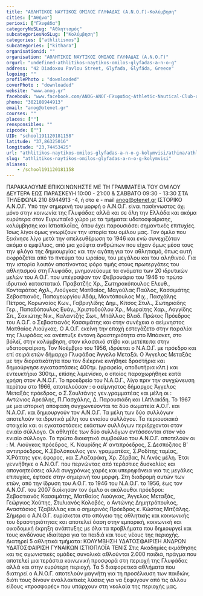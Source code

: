 ```yaml
---
title: "ΑΘΛΗΤΙΚΟΣ ΝΑΥΤΙΚΟΣ ΟΜΙΛΟΣ ΓΛΥΦΑΔΑΣ (Α.Ν.Ο.Γ)-Κολύμβηση"
cities: ["Αθήνα"]
perioxi: ["Γλυφάδα"]
categoryNoSLug: "Αθλητισμός"
subcategoriesNoSLug: ["Κολύμβηση"]
categories: ["athlitismos"]
subcategories: ["kithara"]
organisationid: ""
organisation: "ΑΘΛΗΤΙΚΟΣ ΝΑΥΤΙΚΟΣ ΟΜΙΛΟΣ ΓΛΥΦΑΔΑΣ (Α.Ν.Ο.Γ)"
orgurl: "undefined-athlitikos-naytikos-omilos-glyfadas-a-n-o-g"
address: "42 Diadoxou Pavlou Street, Glyfada, Glyfáda, Greece"
logoimg: ""
profilePhoto : "downloaded"
coverPhoto : "downloaded"
website: "www.anog.gr"
facebook: "www.facebook.com/ANOG-ΑΝΟΓ-Γλυφαδας-Athletic-Nautical-Club-of-Glyfada-173774369415867/"
phone: "302108944913"
email: "anog@otenet.gr"
courses: ""
places: [""]
rensponsibles: ""
zipcode: [""]
UID: "school191120181158"
latitude: "37,86325016"
longitude: "23,74453425"
url: "athlitikos-naytikos-omilos-glyfadas-a-n-o-g-kolymvisi/athina/athlitismos/kithara"
slug: "athlitikos-naytikos-omilos-glyfadas-a-n-o-g-kolymvisi"
aliases:
    - /school191120181158
---
```





ΠΑΡΑΚΑΛΟΥΜΕ ΕΠΙΚΟΙΝΩΝΗΣΤΕ ΜΕ ΤΗ ΓΡΑΜΜΑΤΕΙΑ ΤΟΥ ΟΜΙΛΟΥ ΔΕΥΤΕΡΑ ΕΩΣ ΠΑΡΑΣΚΕΥΗ 10:00 - 21:00 &amp; ΣΑΒΒΑΤΟ 09:30 - 13:30 ΣΤΑ ΤΗΛΕΦΩΝΑ 210 8944913 -4, ή στο e - mail anog@otenet.gr ΙΣΤΟΡΙΚΟ Α.Ν.Ο.Γ. Υπό την σημερινή του μορφή ο Α.Ν.Ο.Γ. είναι πασίγνωστος όχι μόνο στην κοινωνία της Γλυφάδας αλλά και σε όλη την Ελλάδα και ακόμα ευρύτερα στον Ευρωπαϊκό χώρο με τα τμήματα: υδατοσφαίρισης, κολύμβησης και Ιστιοπλοΐας, όπου έχει παρουσιάσει σημαντικές επιτυχίες. Ίσως λίγοι όμως γνωρίζουν την ιστορία του ομίλου μας. Τον όμιλο που ξεκίνησε λίγο μετά την απελευθέρωση το 1946 και ενώ συνεχιζόταν ακόμα ο εμφύλιος, από μια χούφτα ανθρώπων που είχαν όμως μέσα τους την φλόγα της δημιουργίας και την αγάπη για τον αθλητισμό, όπως αυτή εκφράζεται από το πνεύμα του ωραίου, του μεγάλου και του αληθινού. Για την ιστορία λοιπόν αποτίνοντας φόρο τιμής στους πρωτεργάτες του αθλητισμού στη Γλυφάδα, μνημονεύουμε τα ονόματα των 20 ιδρυτικών μελών του Α.Ο.Γ. που υπέγραψαν τον Φεβρουάριο του 1946 το πρώτο ιδρυτικό καταστατικό. Πραβατζής Χρ., Σωτηρακόπουλος Ελευθ., Κονταράτος Αχιλ., Λιούγκας Ματθαίος, Μαγούλας Παύλος, Κασσιμάτης Σεβαστιανός, Παπαγεωργίου Αδάμ, Μαντόπουλος Μιχ., Πασχάλης Πέτρος, Κορωναίος Κων., Γαβριηλίδης Δημ., Κίτσος Στυλ., Σωτηριάδης Γερ., Παπαδόπουλος Ευάγ., Χριστοδούλου Χρ., Μωραίτης Χαρ., Λογγίδης Σπ., Σακιώτης Νικ., Καλαντζής Σωτ., Μπάλλας Βλαδ. Πρώτος Πρόεδρος του Α.Ο.Γ. ο Σεβαστιανός Κασσιμάτης και στην συνέχεια ο αείμνηστος Ματθαίος Λιούγκας. Ο Α.Ο.Γ. εκείνη την εποχή εστεγάζετο στην παραλία της Γλυφάδας κα ανέπτυξε έντονη δραστηριότητα στο Μπάσκετ, στο βόλεϊ, στην κολύμβηση, στον κλασσικό στίβο και μετέπειτα στην υδατοσφαίριση. Τον Νοέμβριο του 1956, ιδρύεται ο Ν.Α.Ο.Γ. με πρόεδρο και επί σειρά ετών δήμαρχο Γλυφάδας Άγγελο Μεταξά. Ο Άγγελος Μεταξάς με την διορατικότητα που τον διέκρινε κινήθηκε δραστήρια και δημιούργησε εγκαταστάσεις 400τμ. (γραφεία, αποδυτήρια κλπ.) και εντευκτήριο 300τμ., επίσης λιμενίσκο, ο οποίος παραχωρήθηκε κατά χρήση στον Α.Ν.Ο.Γ. Το προεδρείο του Ν.Α.Ο.Γ., λίγο πριν την συγχώνευση περίπου στο 1966, αποτελούσαν : ο αείμνηστος δήμαρχος Άγγελος Μεταξάς πρόεδρος, ο Σ.Σουλτάνης γεν.γραμματέας και μέλη οι : Αντώνιος Αρεάλης, Π.Πασχάλης, Δ. Παρουσιάδη και Ι.Απλακίδη. Το 1967 με μια ιστορική απόφαση συγχωνεύονται τα δύο σωματεία Α.Ο.Γ. και Ν.Α.Ο.Γ. και δημιουργούν τον Α.Ν.Ο.Γ. Τα μέλη των δύο συλλόγων αποτελούν τα ιδρυτικά μέλη του ενιαίου συλλόγου. Τα περιουσιακά στοιχεία και οι εγκαταστάσεις εκάστων συλλόγων περιέρχονται στον ενιαίο σύλλογο. Οι αθλητές των δύο συλλόγων εντάσσονται στον νέο ενιαίο σύλλογο. Το πρώτο διοικητικό συμβούλιο του Α.Ν.Ο.Γ. αποτελούν οι : Μ. Λιούγκας πρόεδρος, Κ. Ναυρίδης Α’ αντιπρόεδρος, Σ.Δεσπόζιτος Β’ αντιπρόεδρος, Κ.Σβολόπουλος γεν. γραμματέας, Σ.Ροδίτης ταμίας, Χ.Ράπτης γεν. έφορος, και Σ.Λαζαράκη, Χρ. Ζέρβας, Ν.Λινός μέλη. Έτσι γεννήθηκε ο Α.Ν.Ο.Γ. που περνώντας από τεράστιες δυσκολίες και απογοητεύσεις αλλά συγχρόνως χαρές και υπερηφάνεια για τις μεγάλες επιτυχίες, έφτασε στην σημερινή του μορφή. Στη διαδρομή αυτών των ετών, από την ίδρυση του Α.Ο.Γ. το 1946 του Ν.Α.Ο.Γ. το 1956, έως τον Α.Ν.Ο.Γ. του 2007 διοίκησαν τον όμιλο οι ακόλουθοι πρόεδροι: Σεβαστιανός Κασσιμάτης, Ματθαίος Λιούγκας, Άγγελος Μεταξάς, Γεώργιος Χούπης, Στυλιανός Κολοβός, ο Αντώνης Δημητρόπουλος, Αναστάσιος Τζαβέλλας και ο σημερινός Πρόεδρος κ. Κώστας Μιτζάλης. Σήμερα ο Α.Ν.Ο.Γ. ευρίσκεται στο απόγειο της αθλητικής και κοινωνικής του δραστηριότητας και αποτελεί όαση στην εμπορική, κοινωνική και οικοδομική έκρηξη ανάπτυξης με όλα τα προβλήματα που δημιουργεί και τους κινδύνους ιδιαίτερα για τα παιδιά και τους νέους της περιοχής. Διατηρεί 5 αθλητικά τμήματα: ΚΟΛΥΜΒΗΣΗ ΥΔΑΤΟΣΦΑΙΡΙΣΗ ΑΝΔΡΩΝ ΥΔΑΤΟΣΦΑΙΡΙΣΗ ΓΥΝΑΙΚΩΝ ΙΣΤΙΟΠΛΟΪΑ ΤΕΝΙΣ Στις Ακαδημίες εκμάθησης και τις αγωνιστικές ομάδες συνολικά αθλούνται 2.000 παιδιά, πράγμα που αποτελεί μια τεράστια κοινωνική προσφορά στη περιοχή της Γλυφάδας αλλά και στην ευρύτερη περιοχή. Τα 5 διαφορετικά αθλήματα που διατηρεί ο Α.Ν.Ο.Γ. αποτελούν μαγνήτη για τη προσέλκυση των παιδιών, διότι τους δίνουν εναλλακτικές λύσεις για να ξεφύγουν από τις άλλου είδους «προσφορές» που υπάρχουν στη νεολαία της περιοχής μας.